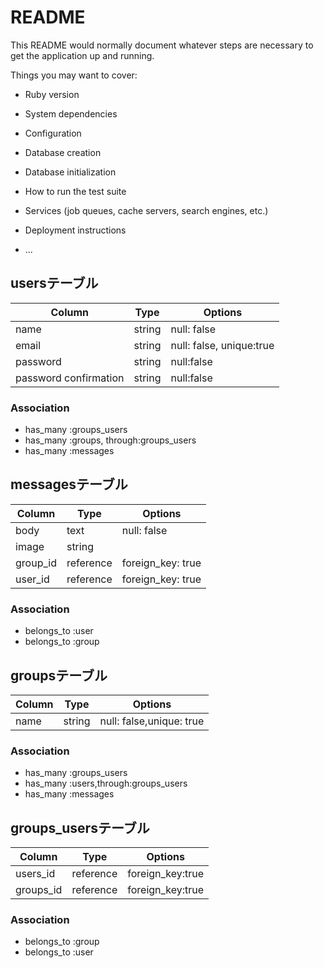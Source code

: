 # README

This README would normally document whatever steps are necessary to get the
application up and running.

Things you may want to cover:

* Ruby version

* System dependencies

* Configuration

* Database creation

* Database initialization

* How to run the test suite

* Services (job queues, cache servers, search engines, etc.)

* Deployment instructions

* ...

## usersテーブル

|Column|Type|Options|
|------|----|-------|
|name|string|null: false|
|email|string|null: false, unique:true|
|password|string|null:false|
|password confirmation|string|null:false|

### Association
- has_many :groups_users 
- has_many :groups, through:groups_users
- has_many :messages



## messagesテーブル

|Column|Type|Options|
|------|----|-------|
|body|text|null: false|
|image|string||
|group_id|reference|foreign_key: true|
|user_id|reference|foreign_key: true|

### Association
- belongs_to :user
- belongs_to :group



## groupsテーブル

|Column|Type|Options|
|------|----|-------|
|name|string|null: false,unique: true|

### Association
- has_many :groups_users
- has_many :users,through:groups_users
- has_many :messages



## groups_usersテーブル

|Column|Type|Options|
|------|----|-------|
|users_id|reference|foreign_key:true|
|groups_id|reference|foreign_key:true|

### Association
- belongs_to :group
- belongs_to :user




